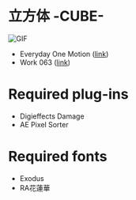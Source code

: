 # 立方体 -CUBE-

![GIF](https://raw.githubusercontent.com/shutosg/motion_63/master/render_063.gif "立方体 -CUBE-")

- Everyday One Motion ([link](http://motions.work))
- Work 063 ([link](http://motions.work/motion/320))

# Required plug-ins
- Digieffects Damage
- AE Pixel Sorter

# Required fonts
- Exodus
- RA花蓮華
